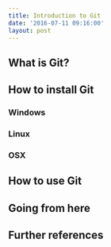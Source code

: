 ```yaml
---
title: Introduction to Git
date: '2016-07-11 09:16:00'
layout: post
---
```

## What is Git?

## How to install Git

### Windows

### Linux

### OSX

## How to use Git

## Going from here

## Further references